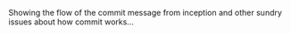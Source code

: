 
Showing the flow of the commit message from inception and other
sundry issues about how commit works...
